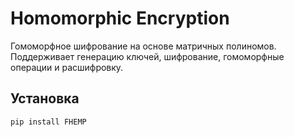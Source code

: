 # Homomorphic Encryption

Гомоморфное шифрование на основе матричных полиномов. Поддерживает генерацию ключей, шифрование, гомоморфные операции и расшифровку.

## Установка

```bash
pip install FHEMP
